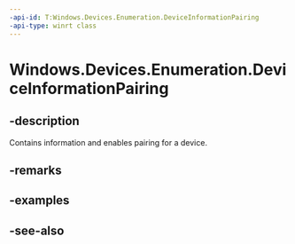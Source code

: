 ```yaml
---
-api-id: T:Windows.Devices.Enumeration.DeviceInformationPairing
-api-type: winrt class
---
```


<!-- Class syntax.
public class DeviceInformationPairing : Windows.Devices.Enumeration.IDeviceInformationPairing, Windows.Devices.Enumeration.IDeviceInformationPairing2
-->

# Windows.Devices.Enumeration.DeviceInformationPairing

## -description
Contains information and enables pairing for a device.

## -remarks

## -examples

## -see-also

